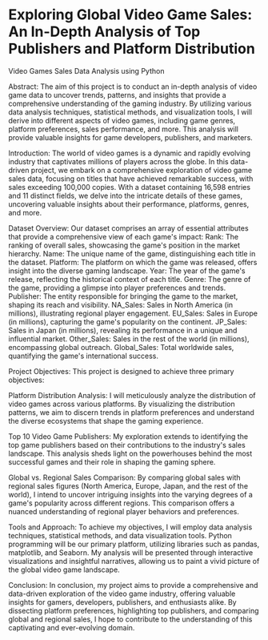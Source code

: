 # Exploring Global Video Game Sales: An In-Depth Analysis of Top Publishers and Platform Distribution
Video Games Sales Data Analysis using Python

Abstract:
The aim of this project is to conduct an in-depth analysis of video game data to uncover trends, patterns, and insights that provide a comprehensive understanding of the gaming industry. By utilizing various data analysis techniques, statistical methods, and visualization tools, I will derive into different aspects of video games, including game genres, platform preferences, sales performance, and more. This analysis will provide valuable insights for game developers, publishers, and marketers.

Introduction: 
The world of video games is a dynamic and rapidly evolving industry that captivates millions of players across the globe. In this data-driven project, we embark on a comprehensive exploration of video game sales data, focusing on titles that have achieved remarkable success, with sales exceeding 100,000 copies. With a dataset containing 16,598 entries and 11 distinct fields, we delve into the intricate details of these games, uncovering valuable insights about their performance, platforms, genres, and more.

Dataset Overview:
Our dataset comprises an array of essential attributes that provide a comprehensive view of each game's impact:
Rank: The ranking of overall sales, showcasing the game's position in the market hierarchy.
Name: The unique name of the game, distinguishing each title in the dataset.
Platform: The platform on which the game was released, offers insight into the diverse gaming landscape.
Year: The year of the game's release, reflecting the historical context of each title.
Genre: The genre of the game, providing a glimpse into player preferences and trends.
Publisher: The entity responsible for bringing the game to the market, shaping its reach and visibility.
NA_Sales: Sales in North America (in millions), illustrating regional player engagement.
EU_Sales: Sales in Europe (in millions), capturing the game's popularity on the continent.
JP_Sales: Sales in Japan (in millions), revealing its performance in a unique and influential market.
Other_Sales: Sales in the rest of the world (in millions), encompassing global outreach.
Global_Sales: Total worldwide sales, quantifying the game's international success.

Project Objectives:
This project is designed to achieve three primary objectives:

Platform Distribution Analysis: I will meticulously analyze the distribution of video games across various platforms. By visualizing the distribution patterns, we aim to discern trends in platform preferences and understand the diverse ecosystems that shape the gaming experience.

Top 10 Video Game Publishers: My exploration extends to identifying the top game publishers based on their contributions to the industry's sales landscape. This analysis sheds light on the powerhouses behind the most successful games and their role in shaping the gaming sphere.

Global vs. Regional Sales Comparison: By comparing global sales with regional sales figures (North America, Europe, Japan, and the rest of the world), I intend to uncover intriguing insights into the varying degrees of a game's popularity across different regions. This comparison offers a nuanced understanding of regional player behaviors and preferences.

Tools and Approach:
To achieve my objectives, I will employ data analysis techniques, statistical methods, and data visualization tools. Python programming will be our primary platform, utilizing libraries such as pandas, matplotlib, and Seaborn. My analysis will be presented through interactive visualizations and insightful narratives, allowing us to paint a vivid picture of the global video game landscape.

Conclusion:
In conclusion, my project aims to provide a comprehensive and data-driven exploration of the video game industry, offering valuable insights for gamers, developers, publishers, and enthusiasts alike. By dissecting platform preferences, highlighting top publishers, and comparing global and regional sales, I hope to contribute to the understanding of this captivating and ever-evolving domain.
